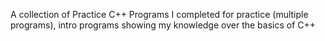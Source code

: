 
A collection of Practice C++ Programs I completed for practice (multiple programs), intro programs showing my knowledge over the basics of C++
